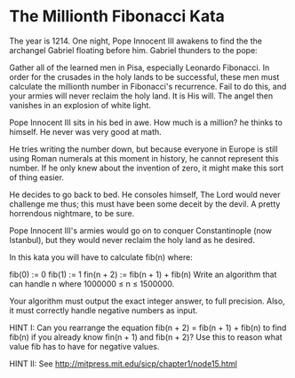 # The Millionth Fibonacci Kata

The year is 1214. One night, Pope Innocent III awakens to find the the archangel Gabriel floating before him. Gabriel thunders to the pope:

Gather all of the learned men in Pisa, especially Leonardo Fibonacci. In order for the crusades in the holy lands to be successful, these men must calculate the millionth number in Fibonacci's recurrence. Fail to do this, and your armies will never reclaim the holy land. It is His will.
The angel then vanishes in an explosion of white light.

Pope Innocent III sits in his bed in awe. How much is a million? he thinks to himself. He never was very good at math.

He tries writing the number down, but because everyone in Europe is still using Roman numerals at this moment in history, he cannot represent this number. If he only knew about the invention of zero, it might make this sort of thing easier.

He decides to go back to bed. He consoles himself, The Lord would never challenge me thus; this must have been some deceit by the devil. A pretty horrendous nightmare, to be sure.

Pope Innocent III's armies would go on to conquer Constantinople (now Istanbul), but they would never reclaim the holy land as he desired.

In this kata you will have to calculate fib(n) where:

fib(0) := 0
fib(1) := 1
fin(n + 2) := fib(n + 1) + fib(n)
Write an algorithm that can handle n where 1000000 ≤ n ≤ 1500000.

Your algorithm must output the exact integer answer, to full precision. Also, it must correctly handle negative numbers as input.

HINT I: Can you rearrange the equation fib(n + 2) = fib(n + 1) + fib(n) to find fib(n) if you already know fin(n + 1) and fib(n + 2)? Use this to reason what value fib has to have for negative values.

HINT II: See http://mitpress.mit.edu/sicp/chapter1/node15.html